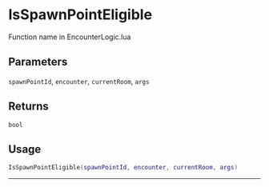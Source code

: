 # IsSpawnPointEligible
Function name in EncounterLogic.lua
## Parameters
`spawnPointId`, `encounter`, `currentRoom`, `args`
## Returns
`bool`
## Usage
```lua
IsSpawnPointEligible(spawnPointId, encounter, currentRoom, args)
```
---

